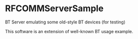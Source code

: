 RFCOMMServerSample
==================

BT Server emulating some old-style BT devices (for testing)

This software is an extension of well-known BT usage example.
